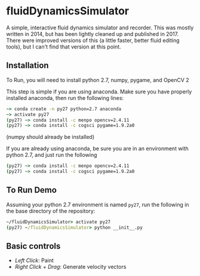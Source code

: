# fluidDynamicsSimulator
A simple, interactive fluid dynamics simulator and recorder. 
This was mostly written in 2014, but has been lightly cleaned up and published in 2017. There were improved versions of this (a little faster, better fluid editing tools), but I can't find that version at this point. 

## Installation
To Run, you will need to install python 2.7, numpy, pygame, and OpenCV 2

This step is simple if you are using anaconda. 
Make sure you have properly installed anaconda, then run the following lines:
```cmd
~> conda create -n py27 python=2.7 anaconda
~> activate py27
(py27) ~> conda install -c menpo opencv=2.4.11
(py27) ~> conda install -c cogsci pygame=1.9.2a0

```
(numpy should already be installed)

If you are already using anaconda, be sure you are in an environment with python 2.7,
and just run the following
```cmd
(py27) ~> conda install -c menpo opencv=2.4.11
(py27) ~> conda install -c cogsci pygame=1.9.2a0
```

## To Run Demo
Assuming your python 2.7 environment is named `py27`,
run the following in the base directory of the repository:
```cmd
~/fluidDynamicsSimulator> activate py27
(py27) ~/fluidDynamicsSimulator> python __init__.py
```

## Basic controls
* _Left Click_: Paint
* _Right Click + Drag_: Generate velocity vectors

